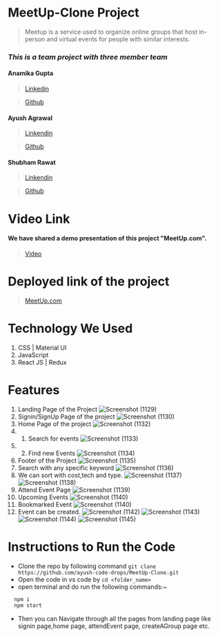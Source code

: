 # MeetUp-Clone Project
> Meetup is a service used to organize online groups that host in-person and virtual events for people with similar interests. 

### ***This is a team project with three member team***
#### Anamika Gupta
> [Linkedin](https://www.linkedin.com/in/anamika-gupta-rec/)

> [Github](https://github.com/anamikarec)
#### Ayush Agrawal
> [Linkendin](https://www.linkedin.com/in/ayush-agrawal-396353159/)

> [Github](https://github.com/ayush-code-drops)
#### Shubham Rawat
> [Linkendin](https://www.linkedin.com/in/shubham2511/)

> [Github](https://github.com/rawat2511)
# Video Link
#### We have shared a demo presentation of this project "MeetUp.com".

> [Video](https://drive.google.com/file/d/1iD--Q8dvfF1gI7dxdR29XxHiEQbINkfQ/view?usp=sharing)

# Deployed link of the project

> [MeetUp.com](https://meet-up-clone.netlify.app/)
# Technology We Used
1. CSS | Material UI
2. JavaScript
3. React JS | Redux

# Features
1. Landing Page of the Project
![Screenshot (1129)](https://user-images.githubusercontent.com/65801101/160452864-a61732ed-7be3-4b2f-aeb5-3e0a3fef183f.png)
2. Signin/SignUp Page of the project
![Screenshot (1130)](https://user-images.githubusercontent.com/65801101/160452940-5fa4c43e-279a-456a-ada5-c180f6386e3e.png)
3. Home Page of the project
![Screenshot (1132)](https://user-images.githubusercontent.com/65801101/160453011-597b5e12-e1fd-4680-881f-78290a5363b8.png)
3. 1. Search for events
![Screenshot (1133)](https://user-images.githubusercontent.com/65801101/160453086-aa84c19a-3d53-4543-827e-463cdbe7a18f.png)
3. 2. Find new Events
![Screenshot (1134)](https://user-images.githubusercontent.com/65801101/160453146-80633ea3-a937-46c3-9f94-30d512976970.png)
4. Footer of the Project
![Screenshot (1135)](https://user-images.githubusercontent.com/65801101/160453184-ad31b04e-630d-44f6-968c-929efc30c2ba.png)
5. Search with any specific keyword
![Screenshot (1136)](https://user-images.githubusercontent.com/65801101/160453245-32c84d76-69df-4679-a76a-ebf7673b8fbe.png)
6. We can sort with cost,tech and type.
![Screenshot (1137)](https://user-images.githubusercontent.com/65801101/160453361-775334dc-1241-4cd3-a845-1c333c4a9d3c.png)
![Screenshot (1138)](https://user-images.githubusercontent.com/65801101/160453368-4eaa01e6-d099-43b7-8c2e-44715c2019a2.png)
7. Attend Event Page
![Screenshot (1139)](https://user-images.githubusercontent.com/65801101/160453429-51b491a1-b17d-4d40-a450-c08506fdf24d.png)
8. Upcoming Events
![Screenshot (1140)](https://user-images.githubusercontent.com/65801101/160453493-1d3ad33c-2314-41a0-8aed-24a969618eb9.png)
9. Bookmarked Event
![Screenshot (1140)](https://user-images.githubusercontent.com/65801101/160453552-76ea3925-c6c8-41e1-b6aa-9f73af86b684.png)
10. Event can be created.
![Screenshot (1142)](https://user-images.githubusercontent.com/65801101/160453632-014ad248-530a-4d01-a790-a75175a877d5.png)
![Screenshot (1143)](https://user-images.githubusercontent.com/65801101/160453669-20700612-f9f8-429d-9a4f-e355a7a712f1.png)
![Screenshot (1144)](https://user-images.githubusercontent.com/65801101/160453683-fbedf163-1f9d-4f27-bdf2-86867c9c17a7.png)
![Screenshot (1145)](https://user-images.githubusercontent.com/65801101/160453699-cdd5ca3c-cd19-4658-870c-d605348139c2.png)
# Instructions to Run the Code
- Clone the repo by following command ```git clone https://github.com/ayush-code-drops/MeetUp-Clone.git```
- Open the code in vs code by ```cd <folder_name>```
- open terminal and do run the following commands:~
```js
  npm i
  npm start
```
- Then you can Navigate through all the pages from landing page like signin page,home page, attendEvent page, createAGroup page etc.
